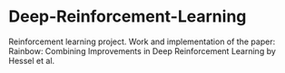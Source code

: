 # Deep-Reinforcement-Learning
Reinforcement learning project. Work and implementation of the paper: Rainbow: Combining Improvements in Deep Reinforcement Learning by Hessel et al.
